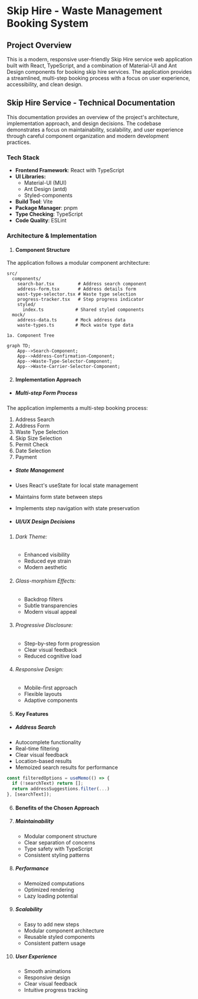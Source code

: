 # Skip Hire - Waste Management Booking System

## Project Overview
This is a modern, responsive user-friendly Skip Hire service web application built with React, TypeScript, and a combination of Material-UI and Ant Design components for booking skip hire services. The application provides a streamlined, multi-step booking process with a focus on user experience, accessibility, and clean design.

## Skip Hire Service - Technical Documentation
This documentation provides an overview of the project's architecture, implementation approach, and design decisions. The codebase demonstrates a focus on maintainability, scalability, and user experience through careful component organization and modern development practices.

### Tech Stack
- **Frontend Framework**: React with TypeScript
- **UI Libraries:**
    - Material-UI (MUI)
    - Ant Design (antd)
    - Styled-components
- **Build Tool**: Vite
- **Package Manager**: pnpm
- **Type Checking**: TypeScript
- **Code Quality**: ESLint

### Architecture & Implementation

1. #### Component Structure
The application follows a modular component architecture:

```suggestion
src/
  components/
    search-bar.tsx         # Address search component
    address-form.tsx       # Address details form
    wast-type-selector.tsx # Waste type selection
    progress-tracker.tsx   # Step progress indicator
    styled/               
      index.ts            # Shared styled components
  mock/
    address-data.ts       # Mock address data
    waste-types.ts        # Mock waste type data
```

    1a. Component Tree
```mermaid
graph TD;
    App-->Search-Component;
    App-->Address-Confirmation-Component;
    App-->Waste-Type-Selector-Component;
    App-->Waste-Carrier-Selector-Component;
```

2. #### Implementation Approach

-  ##### Multi-step Form Process
The application implements a multi-step booking process:

1. Address Search
2. Address Form
3. Waste Type Selection
4. Skip Size Selection 
5. Permit Check 
6. Date Selection 
7. Payment 

- ##### State Management

- Uses React's useState for local state management
- Maintains form state between steps
- Implements step navigation with state preservation

- ##### UI/UX Design Decisions

1. ###### Dark Theme:
    - Enhanced visibility
    - Reduced eye strain
    - Modern aesthetic

2. ###### Glass-morphism Effects:
    - Backdrop filters
    - Subtle transparencies
    - Modern visual appeal

3. ###### Progressive Disclosure:
    - Step-by-step form progression
    - Clear visual feedback
    - Reduced cognitive load

4. ###### Responsive Design:
    - Mobile-first approach
    - Flexible layouts
    - Adaptive components

3. #### Key Features

- ##### Address Search
- Autocomplete functionality
- Real-time filtering
- Clear visual feedback
- Location-based results
- Memoized search results for performance

```js
const filteredOptions = useMemo(() => {
  if (!searchText) return [];
  return addressSuggestions.filter(...)
}, [searchText]);
```

6. #### Benefits of the Chosen Approach

1. ##### Maintainability
    - Modular component structure
    - Clear separation of concerns
    - Type safety with TypeScript
    - Consistent styling patterns
2. ##### Performance
    - Memoized computations
    - Optimized rendering
    - Lazy loading potential
3. ##### Scalability
    - Easy to add new steps
    - Modular component architecture
    - Reusable styled components
    - Consistent pattern usage
4. ##### User Experience
    - Smooth animations
    - Responsive design
    - Clear visual feedback
    - Intuitive progress tracking






